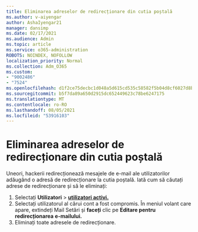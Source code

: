 ```yaml
---
title: Eliminarea adreselor de redirecționare din cutia poștală
ms.author: v-aiyengar
author: AshaIyengar21
manager: dansimp
ms.date: 02/17/2021
ms.audience: Admin
ms.topic: article
ms.service: o365-administration
ROBOTS: NOINDEX, NOFOLLOW
localization_priority: Normal
ms.collection: Adm_O365
ms.custom:
- "9002486"
- "7524"
ms.openlocfilehash: d1f2ce75decbc1d048a5d615cd535c58582f5b04d8cf6027d8b3f681bf04b79d
ms.sourcegitcommit: b5f7da89a650d2915dc652449623c78be6247175
ms.translationtype: MT
ms.contentlocale: ro-RO
ms.lasthandoff: 08/05/2021
ms.locfileid: "53916103"
---
```

# <a name="remove-forwarding-addresses-on-the-mailbox"></a>Eliminarea adreselor de redirecționare din cutia poștală

Uneori, hackerii redirecționează mesajele de e-mail ale utilizatorilor adăugând o adresă de redirecționare la cutia poștală. Iată cum să căutați adrese de redirecționare și să le eliminați:

1. Selectați **Utilizatori**  >  **[utilizatori activi.](https://go.microsoft.com/fwlink/p/?linkid=834822)**
1. Selectați utilizatorul al cărui cont a fost compromis. În meniul volant care apare, extindeți Mail Setări și **faceți** clic pe **Editare pentru redirecționarea** **e-mailului.**
1. Eliminați toate adresele de redirecționare.

